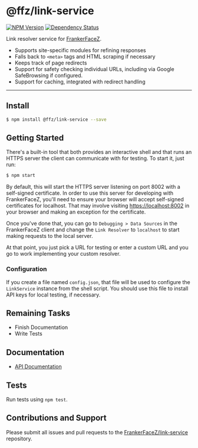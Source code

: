 # @ffz/link-service

[![NPM Version](https://img.shields.io/npm/v/@ffz/link-service.svg?style=flat)](https://npmjs.org/package/@ffz/link-service)
[![Dependency Status](https://img.shields.io/david/frankerfacez/link-service.svg?style=flat)](https://david-dm.org/frankerfacez/link-service)

Link resolver service for [FrankerFaceZ](https://www.frankerfacez.com/).

- Supports site-specific modules for refining responses
- Falls back to `<meta>` tags and HTML scraping if necessary
- Keeps track of page redirects
- Support for safety checking individual URLs, including
  via Google SafeBrowsing if configured.
- Support for caching, integrated with redirect handling

* * *

## Install

```bash
$ npm install @ffz/link-service --save
```

## Getting Started

There's a built-in tool that both provides an interactive shell and
that runs an HTTPS server the client can communicate with for testing.
To start it, just run:

```bash
$ npm start
```

By default, this will start the HTTPS server listening on port 8002
with a self-signed certificate. In order to use this server for
developing with FrankerFaceZ, you'll need to ensure your browser will
accept self-signed certificates for localhost. That may involve
visiting [https://localhost:8002](https://localhost:8002) in your
browser and making an exception for the certificate.

Once you've done that, you can go to `Debugging > Data Sources` in
the FrankerFaceZ client and change the `Link Resolver` to `localhost`
to start making requests to the local server.

At that point, you just pick a URL for testing or enter a custom
URL and you go to work implementing your custom resolver.

### Configuration

If you create a file named `config.json`, that file will be used to
configure the `LinkService` instance from the shell script. You should
use this file to install API keys for local testing, if necessary.


## Remaining Tasks

* Finish Documentation
* Write Tests


## Documentation

* [API Documentation](https://frankerfacez.github.io/Link-Service/)

## Tests

Run tests using `npm test`.

## Contributions and Support

Please submit all issues and pull requests to the [FrankerFaceZ/link-service](https://github.com/frankerfacez/link-service) repository.